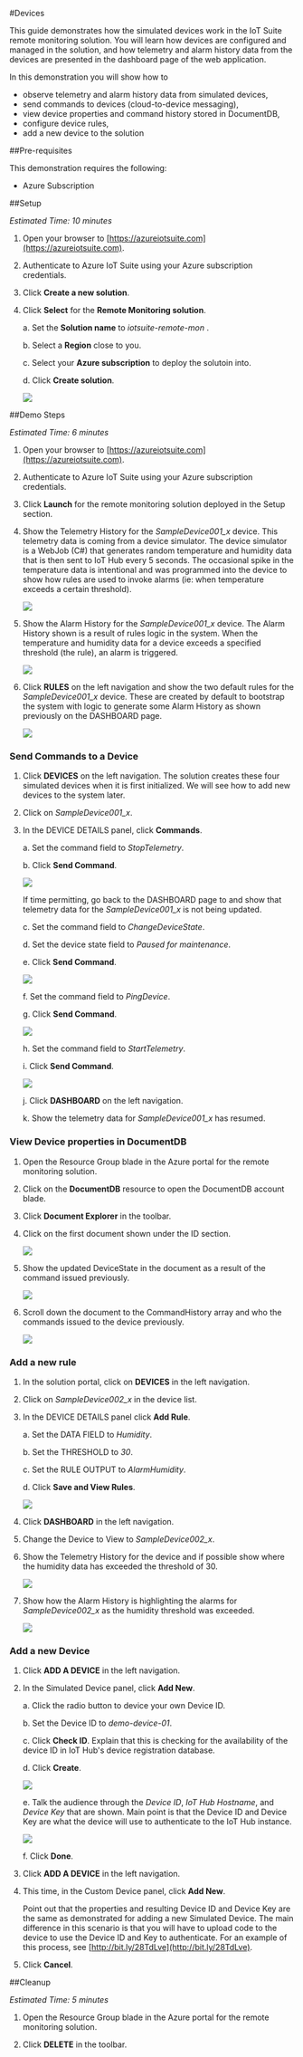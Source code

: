 #Devices

This guide demonstrates how the simulated devices work in the IoT Suite remote monitoring solution.  You will learn how devices are configured and managed in the solution, and how telemetry and alarm history data from the devices are presented in the dashboard page of the web application. 

In this demonstration you will show how to

* observe telemetry and alarm history data from simulated devices,
* send commands to devices (cloud-to-device messaging),
* view device properties and command history stored in DocumentDB,
* configure device rules,
* add a new device to the solution

##Pre-requisites

This demonstration requires the following:

* Azure Subscription

##Setup

_Estimated Time: 10 minutes_

1. Open your browser to [https://azureiotsuite.com](https://azureiotsuite.com).

2. Authenticate to Azure IoT Suite using your Azure subscription credentials.

3. Click **Create a new solution**.

4. Click **Select** for the **Remote Monitoring solution**.

    a. Set the **Solution name** to _iotsuite-remote-mon_ .

    b. Select a **Region** close to you.

    c. Select your **Azure subscription** to deploy the solutoin into.

    d. Click **Create solution**.

    <img src="./media/setup-01.png" style="max-width: 500px" />

##Demo Steps

_Estimated Time: 6 minutes_

1. Open your browser to [https://azureiotsuite.com](https://azureiotsuite.com).

2. Authenticate to Azure IoT Suite using your Azure subscription credentials.

3. Click **Launch** for the remote monitoring solution deployed in the Setup section.

4. Show the Telemetry History for the _SampleDevice001_x_ device.  This telemetry data is coming from a device simulator.  The device simulator is a WebJob (C#) that generates random temperature and humidity data that is then sent to IoT Hub every 5 seconds.  The occasional spike in the temperature data is intentional and was programmed into the device to show how rules are used to invoke alarms (ie: when temperature exceeds a certain threshold).

    <img src="./media/demo-01.png" style="max-width: 500px" />

5.  Show the Alarm History for the _SampleDevice001_x_ device.  The Alarm History shown is a result of rules logic in the system.  When the temperature and humidity data for a device exceeds a specified threshold (the rule), an alarm is triggered.  

    <img src="./media/demo-02.png" style="max-width: 500px" />

6. Click **RULES** on the left navigation and show the two default rules for the _SampleDevice001_x_ device.  These are created by default to bootstrap the system with logic to generate some Alarm History as shown previously on the DASHBOARD page.

    <img src="./media/demo-03.png" style="max-width: 500px" />


### Send Commands to a Device

1. Click **DEVICES** on the left navigation.  The solution creates these four simulated devices when it is first initialized.  We will see how to add new devices to the system later.

2. Click on _SampleDevice001_x_.

3. In the DEVICE DETAILS panel, click **Commands**.

    a. Set the command field to _StopTelemetry_.

    b. Click **Send Command**.

    <img src="./media/demo-04.png" style="max-width: 500px" />

    If time permitting, go back to the DASHBOARD page to and show that telemetry data for the _SampleDevice001_x_ is not being updated.

    c. Set the command field to _ChangeDeviceState_.

    d. Set the device state field to _Paused for maintenance_.

    e. Click **Send Command**.

    <img src="./media/demo-05.png" style="max-width: 500px" />

    f. Set the command field to _PingDevice_.

    g. Click **Send Command**.

    <img src="./media/demo-06.png" style="max-width: 500px" />

    h. Set the command field to _StartTelemetry_.

    i. Click **Send Command**.

    <img src="./media/demo-07.png" style="max-width: 500px" />

    j. Click **DASHBOARD** on the left navigation.

    k. Show the telemetry data for _SampleDevice001_x_ has resumed.


### View Device properties in DocumentDB

1. Open the Resource Group blade in the Azure portal for the remote monitoring solution.

2. Click on the **DocumentDB** resource to open the DocumentDB account blade.

3. Click **Document Explorer** in the toolbar.  

4. Click on the first document shown under the ID section. 

    <img src="./media/demo-08.png" style="max-width: 500px" />

5. Show the updated DeviceState in the document as a result of the command issued previously.

    <img src="./media/demo-09.png" style="max-width: 500px" />

6. Scroll down the document to the CommandHistory array and who the commands issued to the device previously.

    <img src="./media/demo-10.png" style="max-width: 500px" />


### Add a new rule

1. In the solution portal, click on **DEVICES** in the left navigation.

2. Click on _SampleDevice002_x_ in the device list.

3. In the DEVICE DETAILS panel click **Add Rule**.

    a. Set the DATA FIELD to _Humidity_.

    b. Set the THRESHOLD to _30_.

    c. Set the RULE OUTPUT to _AlarmHumidity_.
 
    d. Click **Save and View Rules**.

    <img src="./media/demo-11.png" style="max-width: 500px" />

4. Click **DASHBOARD** in the left navigation.

5. Change the Device to View to _SampleDevice002_x_.

6. Show the Telemetry History for the device and if possible show where the humidity data has exceeded the threshold of 30.

    <img src="./media/demo-12.png" style="max-width: 500px" />

7. Show how the Alarm History is highlighting the alarms for _SampleDevice002_x_ as the humidity threshold was exceeded.

    <img src="./media/demo-13.png" style="max-width: 500px" />


### Add a new Device

1. Click **ADD A DEVICE** in the left navigation.

2. In the Simulated Device panel, click **Add New**.

    a. Click the radio button to device your own Device ID.

    b. Set the Device ID to _demo-device-01_.

    c. Click **Check ID**.  Explain that this is checking for the availability of the device ID in IoT Hub's device registration database.

    d. Click **Create**.

    <img src="./media/demo-14.png" style="max-width: 500px" />

    e. Talk the audience through the _Device ID_, _IoT Hub Hostname_, and _Device Key_ that are shown.  Main point is that the Device ID and Device Key are what the device will use to authenticate to the IoT Hub instance.

    <img src="./media/demo-15.png" style="max-width: 500px" />

    f. Click **Done**.

3. Click **ADD A DEVICE** in the left navigation.

4. This time, in the Custom Device panel, click **Add New**.

    Point out that the properties and resulting Device ID and Device Key are the same as demonstrated for adding a new Simulated Device.  The main difference in this scenario is that you will have to upload code to the device to use the Device ID and Key to authenticate.  For an example of this process, see [http://bit.ly/28TdLve](http://bit.ly/28TdLve). 

5. Click **Cancel**.


##Cleanup

_Estimated Time: 5 minutes_

1. Open the Resource Group blade in the Azure portal for the remote monitoring solution.

2. Click **DELETE** in the toolbar.
 
